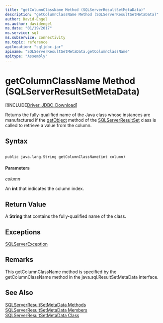 ```yaml
---
title: "getColumnClassName Method (SQLServerResultSetMetaData)"
description: "getColumnClassName Method (SQLServerResultSetMetaData)"
author: David-Engel
ms.author: davidengel
ms.date: "01/19/2017"
ms.service: sql
ms.subservice: connectivity
ms.topic: reference
apilocation: "sqljdbc.jar"
apiname: "SQLServerResultSetMetaData.getColumnClassName"
apitype: "Assembly"
---
```

# getColumnClassName Method (SQLServerResultSetMetaData)
[!INCLUDE[Driver_JDBC_Download](../../../includes/driver_jdbc_download.md)]

  Returns the fully-qualified name of the Java class whose instances are manufactured if the [getObject](../../../connect/jdbc/reference/getobject-method-sqlserverresultset.md) method of the [SQLServerResultSet](../../../connect/jdbc/reference/sqlserverresultset-class.md) class is called to retrieve a value from the column.  
  
## Syntax  
  
```  
  
public java.lang.String getColumnClassName(int column)  
```  
  
#### Parameters  
 *column*  
  
 An **int** that indicates the column index.  
  
## Return Value  
 A **String** that contains the fully-qualified name of the class.  
  
## Exceptions  
 [SQLServerException](../../../connect/jdbc/reference/sqlserverexception-class.md)  
  
## Remarks  
 This getColumnClassName method is specified by the getColumnClassName method in the java.sql.ResultSetMetaData interface.  
  
## See Also  
 [SQLServerResultSetMetaData Methods](../../../connect/jdbc/reference/sqlserverresultsetmetadata-methods.md)   
 [SQLServerResultSetMetaData Members](../../../connect/jdbc/reference/sqlserverresultsetmetadata-members.md)   
 [SQLServerResultSetMetaData Class](../../../connect/jdbc/reference/sqlserverresultsetmetadata-class.md)  
  
  
